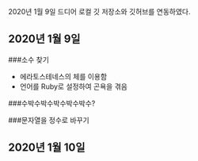 2020년 1월 9일 드디어 로컬 깃 저장소와 깃허브를 연동하였다. 

## 2020년 1월 9일 
###소수 찾기  
- 에라토스테네스의 체를 이용함
- 언어를 Ruby로 설정하여 곤욕을 겪음

###수박수박수박수박수박수?  

###문자열을 정수로 바꾸기


## 2020년 1월 10일 
